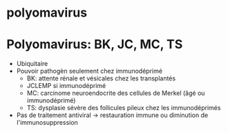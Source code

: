 # polyomavirus




# Polyomavirus: BK, JC, MC, TS


- Ubiquitaire 
- Pouvoir pathogèn seulement chez immunodéprimé 
    - BK: attente rénale et vésicales chez les transplantés 
    - JCLEMP si immunodéprimé 
    - MC: carcinome neuroendocrite des cellules de Merkel (âgé ou immunodéprimé) 
    - TS: dysplasie sévère des follicules pileux chez les immunodéprimés 
- Pas de traitement antiviral -> restauration immune ou diminution de
  l'immunosuppression 

